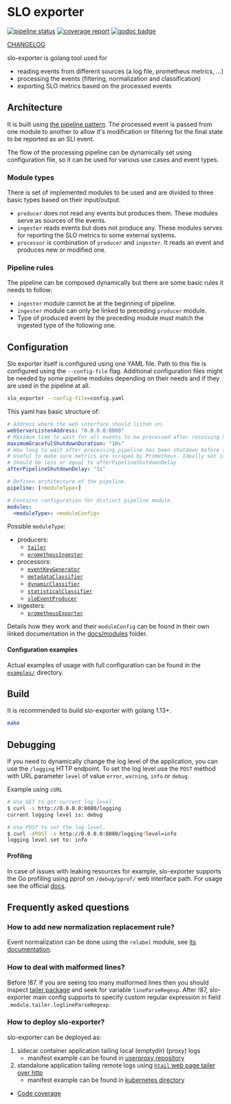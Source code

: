# SLO exporter

[![pipeline status](https://gitlab.seznam.net/Sklik-DevOps/slo-exporter/badges/master/pipeline.svg)](https://gitlab.seznam.net/Sklik-DevOps/slo-exporter/commits/master)
[![coverage report](https://gitlab.seznam.net/Sklik-DevOps/slo-exporter/badges/master/coverage.svg)](https://gitlab.seznam.net/Sklik-DevOps/slo-exporter/commits/master)
[![godoc badge](https://godoc.org/github.com/prometheus/prometheus?status.svg)](https://sklik-devops.gitlab.seznam.net/slo-exporter/godoc/pkg/gitlab.seznam.net/sklik-devops/slo-exporter/)

[CHANGELOG](./CHANGELOG.md)

slo-exporter is golang tool used for
 * reading events from different sources (a log file, prometheus metrics, ...)
 * processing the events (filtering, normalization and classification)
 * exporting SLO metrics based on the processed events

## Architecture
It is built using [the pipeline pattern](https://blog.golang.org/pipelines). 
The processed event is passed from one module to another to allow it's modification or filtering
for the final state to be reported as an SLI event.

The flow of the processing pipeline can be dynamically set using configuration file, so it can be used
for various use cases and event types.

### Module types
There is set of implemented modules to be used and are divided to three basic types based on their input/output.

- `producer` does not read any events but produces them. These modules serve as sources of the events.
- `ingester` reads events but does not produce any. These modules serves for reporting the SLO metrics to some external systems.
- `processor` is combination of `producer` and `ingester`. It reads an event and produces new or modified one.


### Pipeline rules
The pipeline can be composed dynamically but there are some basic rules it needs to follow:
  - `ingester` module cannot be at the beginning of pipeline.
  - `ingester` module can only be linked to preceding `producer` module.
  - Type of produced event by the preceding module must match the ingested type of the following one.

## Configuration
Slo exporter itself is configured using one YAML file. Path to this file is configured using the `--config-file` flag.
Additional configuration files might be needed by some pipeline modules depending on their needs and if they are used in the pipeline at all.
```bash
slo_exporter --config-file=config.yaml
```

This yaml has basic structure of:
```yaml
# Address where the web interface should listen on.
webServerListenAddress: "0.0.0.0:8080"
# Maximum time to wait for all events to be processed after receiving SIGTERM or SIGINT.
maximumGracefulShutdownDuration: "10s"
# How long to wait after processing pipeline has been shutdown before stopping http server w metric serving.
# Useful to make sure metrics are scraped by Prometheus. Ideally set it to Prometheus scrape interval + 1s or more.
# Should be less or equal to afterPipelineShutdownDelay
afterPipelineShutdownDelay: "1s"

# Defines architecture of the pipeline.
pipeline: [<moduleType>]

# Contains configuration for distinct pipeline module.
modules:
  <moduleType>: <moduleConfig>
```

Possible `moduleType`:

- producers:
    - [`tailer`](./docs/modules/tailer.md)
    - [`prometheusIngester`](./docs/modules/prometheus_ingester.md)
- processors:
    - [`eventKeyGenerator`](./docs/modules/event_key_generator.md)
    - [`metadataClassifier`](./docs/modules/metadata_classifier.md)
    - [`dynamicClassifier`](./docs/modules/dynamic_classifier.md)
    - [`statisticalClassifier`](./docs/modules/statistical_classifier.md)
    - [`sloEventProducer`](./docs/modules/slo_event_producer.md)
- ingesters:
    - [`prometheusExporter`](./docs/modules/prometheus_exporter.md)

Details how they work and their `moduleConfig` can be found in their own 
linked documentation in the [docs/modules](./docs/modules) folder.

#### Configuration examples
Actual examples of usage with full configuration can be found in the [`examples/`](examples) directory.

## Build

It is recommended to build slo-exporter with golang 1.13+.

```bash
make
```

## Debugging
If you need to dynamically change the log level of the application, you can use the `/logging` HTTP endpoint.
To set the log level use the `POST` method with URL parameter `level` of value `error`, `warning`, `info` or `debug`.

Example using `cURL` 
```bash
# Use GET to get current log level.
$ curl -s http://0.0.0.0:8080/logging
current logging level is: debug

# Use POST to set the log level.
$ curl -XPOST -s http://0.0.0.0:8080/logging?level=info
logging level set to: info
```

#### Profiling
In case of issues with leaking resources for example, slo-exporter supports the 
Go profiling using pprof on `/debug/pprof/` web interface path. For usage see the official [docs](https://golang.org/pkg/net/http/pprof/).


## Frequently asked questions

### How to add new normalization replacement rule?
Event normalization can be done using the `relabel` module, see [its documentation](docs/modules/relabel.md).

### How to deal with malformed lines?
Before !87. If you are seeing too many malformed lines then you should inspect [tailer package](pkg/tailer/tailer.go) and seek for variable `lineParseRegexp`.
After !87, slo-exporter main config supports to specify custom regular expression in field `.module.tailer.loglineParseRegexp`.

### How to deploy slo-exporter?
slo-exporter can be deployed as:
 1. sidecar container application tailing local (emptydir) (proxy) logs
     * manifest example can be found in [userproxy repository](https://gitlab.seznam.net/sklik-frontend/Proxies/tree/master/userproxy/kubernetes)
 1. standalone application tailing remote logs using [`htail` web page tailer over http](https://gitlab.seznam.net/Sklik-DevOps/htail)
     * manifest example can be found in [kubernetes directory](kubernetes/)




- [Code coverage](https://sklik-devops.gitlab.seznam.net/slo-exporter/coverage.html)
